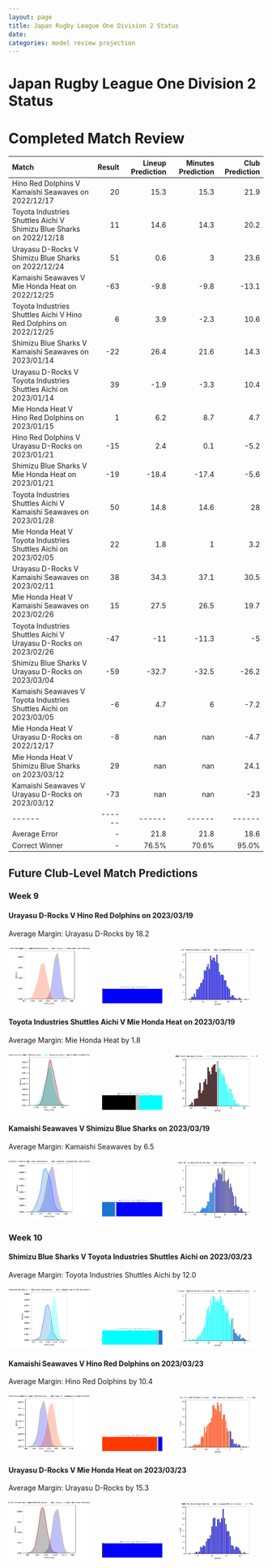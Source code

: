 ```yaml
---  
layout: page  
title: Japan Rugby League One Division 2 Status  
date:   
categories: model review projection  
---
```

# Japan Rugby League One Division 2 Status

# Completed Match Review


| Match                                                                |   Result |   Lineup Prediction |   Minutes Prediction |   Club Prediction |
|:---------------------------------------------------------------------|---------:|--------------------:|---------------------:|------------------:|
| Hino Red Dolphins V Kamaishi Seawaves on 2022/12/17                  |       20 |                15.3 |                 15.3 |              21.9 |
| Toyota Industries Shuttles Aichi V Shimizu Blue Sharks on 2022/12/18 |       11 |                14.6 |                 14.3 |              20.2 |
| Urayasu D-Rocks V Shimizu Blue Sharks on 2022/12/24                  |       51 |                 0.6 |                  3   |              23.6 |
| Kamaishi Seawaves V Mie Honda Heat on 2022/12/25                     |      -63 |                -9.8 |                 -9.8 |             -13.1 |
| Toyota Industries Shuttles Aichi V Hino Red Dolphins on 2022/12/25   |        6 |                 3.9 |                 -2.3 |              10.6 |
| Shimizu Blue Sharks V Kamaishi Seawaves on 2023/01/14                |      -22 |                26.4 |                 21.6 |              14.3 |
| Urayasu D-Rocks V Toyota Industries Shuttles Aichi on 2023/01/14     |       39 |                -1.9 |                 -3.3 |              10.4 |
| Mie Honda Heat V Hino Red Dolphins on 2023/01/15                     |        1 |                 6.2 |                  8.7 |               4.7 |
| Hino Red Dolphins V Urayasu D-Rocks on 2023/01/21                    |      -15 |                 2.4 |                  0.1 |              -5.2 |
| Shimizu Blue Sharks V Mie Honda Heat on 2023/01/21                   |      -19 |               -18.4 |                -17.4 |              -5.6 |
| Toyota Industries Shuttles Aichi V Kamaishi Seawaves on 2023/01/28   |       50 |                14.8 |                 14.6 |              28   |
| Mie Honda Heat V Toyota Industries Shuttles Aichi on 2023/02/05      |       22 |                 1.8 |                  1   |               3.2 |
| Urayasu D-Rocks V Kamaishi Seawaves on 2023/02/11                    |       38 |                34.3 |                 37.1 |              30.5 |
| Mie Honda Heat V Kamaishi Seawaves on 2023/02/26                     |       15 |                27.5 |                 26.5 |              19.7 |
| Toyota Industries Shuttles Aichi V Urayasu D-Rocks on 2023/02/26     |      -47 |               -11   |                -11.3 |              -5   |
| Shimizu Blue Sharks V Urayasu D-Rocks on 2023/03/04                  |      -59 |               -32.7 |                -32.5 |             -26.2 |
| Kamaishi Seawaves V Toyota Industries Shuttles Aichi on 2023/03/05   |       -6 |                 4.7 |                  6   |              -7.2 |
| Mie Honda Heat V Urayasu D-Rocks on 2022/12/17                       |       -8 |               nan   |                nan   |              -4.7 |
| Mie Honda Heat V Shimizu Blue Sharks on 2023/03/12                   |       29 |               nan   |                nan   |              24.1 |
| Kamaishi Seawaves V Urayasu D-Rocks on 2023/03/12                    |      -73 |               nan   |                nan   |             -23   |
| ------ | ------ | ------ | ------ | ------ |
| Average Error |       - | 21.8 | 21.8 | 18.6 |
| Correct Winner |       - | 76.5% | 70.6% | 95.0% |


## Future Club-Level Match Predictions

### Week 9

#### Urayasu D-Rocks V Hino Red Dolphins on 2023/03/19


Average Margin: Urayasu D-Rocks by 18.2

<p float="left">
<img src="plots/performances_Urayasu D-Rocks_V_Hino Red Dolphins_9.png" width="32%" />
<img src="plots/resultbar_Urayasu D-Rocks_V_Hino Red Dolphins_9.png" width="32%" />
<img src="plots/spreads_Urayasu D-Rocks_V_Hino Red Dolphins_9.png" width="32%" />
</p>

#### Toyota Industries Shuttles Aichi V Mie Honda Heat on 2023/03/19


Average Margin: Mie Honda Heat by 1.8

<p float="left">
<img src="plots/performances_Toyota Industries Shuttles Aichi_V_Mie Honda Heat_9.png" width="32%" />
<img src="plots/resultbar_Toyota Industries Shuttles Aichi_V_Mie Honda Heat_9.png" width="32%" />
<img src="plots/spreads_Toyota Industries Shuttles Aichi_V_Mie Honda Heat_9.png" width="32%" />
</p>

#### Kamaishi Seawaves V Shimizu Blue Sharks on 2023/03/19


Average Margin: Kamaishi Seawaves by 6.5

<p float="left">
<img src="plots/performances_Kamaishi Seawaves_V_Shimizu Blue Sharks_9.png" width="32%" />
<img src="plots/resultbar_Kamaishi Seawaves_V_Shimizu Blue Sharks_9.png" width="32%" />
<img src="plots/spreads_Kamaishi Seawaves_V_Shimizu Blue Sharks_9.png" width="32%" />
</p>

### Week 10

#### Shimizu Blue Sharks V Toyota Industries Shuttles Aichi on 2023/03/23


Average Margin: Toyota Industries Shuttles Aichi by 12.0

<p float="left">
<img src="plots/performances_Shimizu Blue Sharks_V_Toyota Industries Shuttles Aichi_10.png" width="32%" />
<img src="plots/resultbar_Shimizu Blue Sharks_V_Toyota Industries Shuttles Aichi_10.png" width="32%" />
<img src="plots/spreads_Shimizu Blue Sharks_V_Toyota Industries Shuttles Aichi_10.png" width="32%" />
</p>

#### Kamaishi Seawaves V Hino Red Dolphins on 2023/03/23


Average Margin: Hino Red Dolphins by 10.4

<p float="left">
<img src="plots/performances_Kamaishi Seawaves_V_Hino Red Dolphins_10.png" width="32%" />
<img src="plots/resultbar_Kamaishi Seawaves_V_Hino Red Dolphins_10.png" width="32%" />
<img src="plots/spreads_Kamaishi Seawaves_V_Hino Red Dolphins_10.png" width="32%" />
</p>

#### Urayasu D-Rocks V Mie Honda Heat on 2023/03/23


Average Margin: Urayasu D-Rocks by 15.3

<p float="left">
<img src="plots/performances_Urayasu D-Rocks_V_Mie Honda Heat_10.png" width="32%" />
<img src="plots/resultbar_Urayasu D-Rocks_V_Mie Honda Heat_10.png" width="32%" />
<img src="plots/spreads_Urayasu D-Rocks_V_Mie Honda Heat_10.png" width="32%" />
</p>
